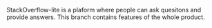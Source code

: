 StackOverflow-lite is a plaform where people can ask quesitons and provide answers. This branch contains features of the whole product. 